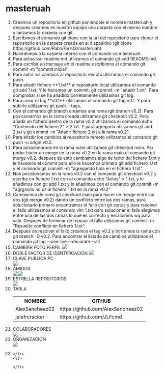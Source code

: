 # masteruah
 
<ol>
    <li>
    Creamos un repositorio en github poniendole el nombre masteruah y despues creamos en nuestro equipo una carpeta con el mismo nombre y lanzamos la carpeta con git.
    </li>
    <li>
    Escribimos el comando git clone con la url del repositorio para clonar el repositorio en la carpeta creada en el dispositivo (git clone https://github.com/PabloTorr03/masteruah).
    </li>
    <li>
    Hacedemos a la carpeta interna con el comando cd masteruah.
    </li>
    <li>
    Para actualizar readme.md utilizamos el comando git add README.md.
    </li>
    <li>
    Para escribir un mensaje en el readme escribimos el comando git commit -m "commit inicial". 
    </li>
    <li>
    Para subir los cambios al repositorio remoto utilizamos el comando git push.
    </li>
    <li>
    Para añadir fichero **1.txt** al repositorio local utilizamos el comando git add 1.txt. Y le hacemos un commit, git commit -m "añadir 1.txt". Para comprobar si se ha añadido corretamente utilizamos git log.
    </li>
    <li>
    Para crear el tag **v0.1** utilizamos el comando git tag v0.1. Y para subirlo utilizamos git push --tags.
    </li>
    <li>
    Con el comando git branch creamos una rama (git branch v0.2). Para posicionarnos en la rama creada utilizamos git checkout v0.2. Para añadir un fichero dentro de la rama v0.2 utilizamos el comando echo "Contenido del fichero 2" > 2.txt. Y para agregarlo utilizamos git add 2.txt y git commit -m "Añadir fichero 2.txt a la rama v0.2".
    </li>
    <li>
    Para añadir los cambios al repositorio remoto utilizamos el comando git push -u origin v0.2.
    </li>
    <li>
    Para posicionarnos en la rama main utilizamos git checkout main. Par poder hacer un merge en la rama v0.2 en la rama main el comando git merge v0.2, despues de esto cambiamos algo de texto del fichero 1.txt y le hacemos el commit para ello le hacemos primero git add fichero 1.txt y el comando git commit -m "agregando hola en el fichero 1.txt".
    </li>
    <li>
    Nos posicionamos en la rama v0.2 con el comando git checkout v0.2 y escribe en fichero 1.txt con el comando echo "Adios" > 1.txt, y lo añadimos con git add 1.txt y lo añadimos con el comando git commit -m "agrgando adios al fichero 1.txt en la rama v0.2"
    </li>
    <li>
    Cambiamos de rama git checkout main para hacer un merge entre las dos (git merge v0.2) dando un conflicto entre las dos ramas, para solucionarlo primero encontramos el fallo con git status y para resolver el fallo utilizazmos el comando vim 1.txt para solucionar el fallo elegimos entre una de las dos ramas lo que es correcto y escribimos wq para salir. Despues de terminar de reparar el fallo utilizamos git commit -m "Resuelto conflicto en fichero 1.txt". 
    </li>
    <li>
    Despues de resolver el fallo creamos el tag v0.2 y borramos la rama con git branch -D v0.2. Para encontrar el listado de cambios utilizamos el comando git log --one line --decorate --all 
    </li>
    <li>
    CAMBIAR FOTO PERFIL
    <img src="Screenshot_1.png">
    </li>
    <li>
    DOBLE FACTOR DE IDENTIFICACIÓN
    <img src="Screenshot_2.png">
    </li>
    <li>
    CLAVE PUBLICA PC
    </li>
    <img src="Screenshot_3.png">
    <li>
    AMIGOS
    </li>
    <img src="Screenshot_4.png"><img src="Screenshot_5.png">
    <li>
    ESTRELLA REPOSITORIOS
    </li>
    <img src="Screenshot_6.png">
    <li>
    TABLA
    </li>
    <table>
    <tr>
    <th>NOMBRE</th>
    <th>GITHUB</th>
    </tr>
    <tr>
    <td>AlexSancheez02</td>
    <td>https://github.com/AlexSancheez02</td>
    </tr>
    <tr>
    <td>jalefrcracker</td>
    <td>https://github.com/JLFcmd</td>
    </tr>
    </table>
    <li>
    COLABORADORES
    </li>
    <img src="Screenshot_7.png">
    <li>
    ORGANIZACIÓN
    </li>
    <img src="Screenshot_8.png">
    <li>
    
    </li>
    <li>
    
    </li>
</ol>


